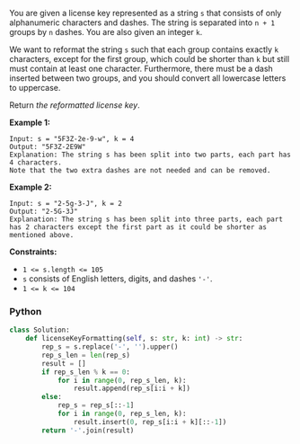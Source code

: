 You are given a license key represented as a string  `s`  that consists of only alphanumeric characters and dashes. The string is separated into  `n + 1`  groups by  `n`  dashes. You are also given an integer  `k`.

We want to reformat the string  `s`  such that each group contains exactly  `k`  characters, except for the first group, which could be shorter than  `k`  but still must contain at least one character. Furthermore, there must be a dash inserted between two groups, and you should convert all lowercase letters to uppercase.

Return  _the reformatted license key_.

**Example 1:**
```
Input: s = "5F3Z-2e-9-w", k = 4
Output: "5F3Z-2E9W"
Explanation: The string s has been split into two parts, each part has 4 characters.
Note that the two extra dashes are not needed and can be removed.
```

**Example 2:**
```
Input: s = "2-5g-3-J", k = 2
Output: "2-5G-3J"
Explanation: The string s has been split into three parts, each part has 2 characters except the first part as it could be shorter as mentioned above.
```

**Constraints:**
-   `1 <= s.length <= 105`
-   `s`  consists of English letters, digits, and dashes  `'-'`.
-   `1 <= k <= 104`


### Python
```python
class Solution:
    def licenseKeyFormatting(self, s: str, k: int) -> str:
        rep_s = s.replace('-', '').upper()
        rep_s_len = len(rep_s)
        result = []
        if rep_s_len % k == 0:
            for i in range(0, rep_s_len, k):
                result.append(rep_s[i:i + k])
        else:
            rep_s = rep_s[::-1]
            for i in range(0, rep_s_len, k):
                result.insert(0, rep_s[i:i + k][::-1])
        return '-'.join(result)
        
```